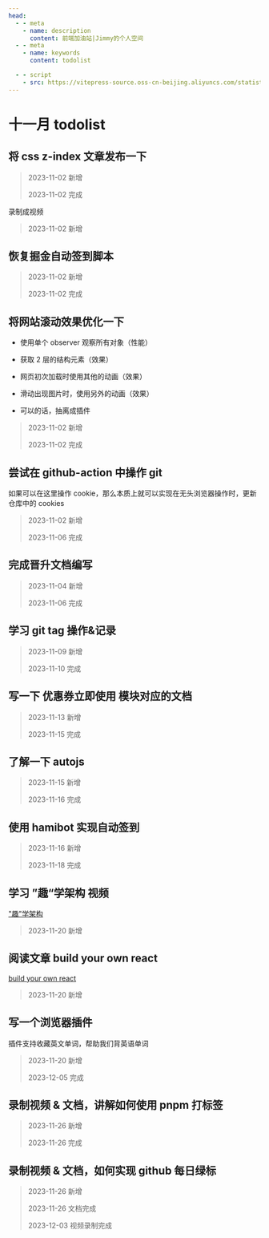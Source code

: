 ```yaml
---
head:
  - - meta
    - name: description
      content: 前端加油站|Jimmy的个人空间
  - - meta
    - name: keywords
      content: todolist

  - - script
    - src: https://vitepress-source.oss-cn-beijing.aliyuncs.com/statistics.js
---
```


# 十一月 todolist

## 将 css z-index 文章发布一下

> 2023-11-02 新增
>
> 2023-11-02 完成

录制成视频

> 2023-11-02 新增

## 恢复掘金自动签到脚本

> 2023-11-02 新增
>
> 2023-11-02 完成

## 将网站滚动效果优化一下

- 使用单个 observer 观察所有对象（性能）

- 获取 2 层的结构元素（效果）

- 网页初次加载时使用其他的动画（效果）

- 滑动出现图片时，使用另外的动画（效果）

- 可以的话，抽离成插件

> 2023-11-02 新增
>
> 2023-11-02 完成

## 尝试在 github-action 中操作 git

如果可以在这里操作 cookie，那么本质上就可以实现在无头浏览器操作时，更新仓库中的 cookies

> 2023-11-02 新增
>
> 2023-11-06 完成

## 完成晋升文档编写

> 2023-11-04 新增
>
> 2023-11-06 完成

## 学习 git tag 操作&记录

> 2023-11-09 新增
>
> 2023-11-10 完成

## 写一下 优惠券立即使用 模块对应的文档

> 2023-11-13 新增
>
> 2023-11-15 完成

## 了解一下 autojs

> 2023-11-15 新增
>
> 2023-11-16 完成

## 使用 hamibot 实现自动签到

> 2023-11-16 新增
>
> 2023-11-18 完成

## 学习 ”趣“学架构 视频

["趣"学架构](https://www.bilibili.com/video/BV1mw411X7ZK/?spm_id_from=333.1007.top_right_bar_window_default_collection.content.click)

> 2023-11-20 新增

## 阅读文章 build your own react

[build your own react](https://pomb.us/build-your-own-react/)

> 2023-11-20 新增

## 写一个浏览器插件

插件支持收藏英文单词，帮助我们背英语单词

> 2023-11-20 新增
>
> 2023-12-05 完成

## 录制视频 & 文档，讲解如何使用 pnpm 打标签

> 2023-11-26 新增
>
> 2023-11-26 完成

## 录制视频 & 文档，如何实现 github 每日绿标

> 2023-11-26 新增
>
> 2023-11-26 文档完成
>
> 2023-12-03 视频录制完成
